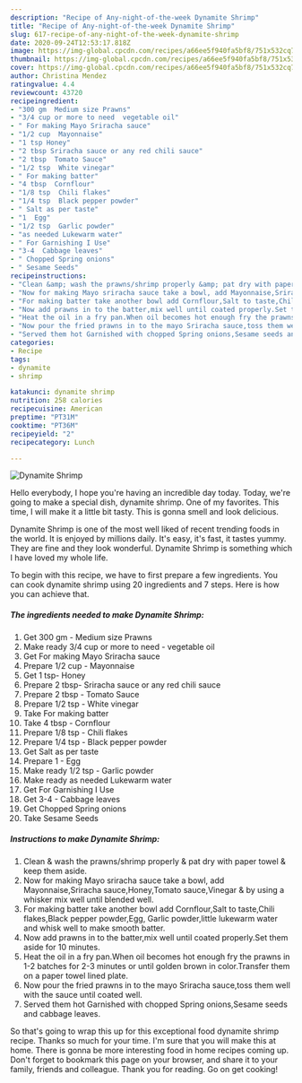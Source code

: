 ```yaml
---
description: "Recipe of Any-night-of-the-week Dynamite Shrimp"
title: "Recipe of Any-night-of-the-week Dynamite Shrimp"
slug: 617-recipe-of-any-night-of-the-week-dynamite-shrimp
date: 2020-09-24T12:53:17.818Z
image: https://img-global.cpcdn.com/recipes/a66ee5f940fa5bf8/751x532cq70/dynamite-shrimp-recipe-main-photo.jpg
thumbnail: https://img-global.cpcdn.com/recipes/a66ee5f940fa5bf8/751x532cq70/dynamite-shrimp-recipe-main-photo.jpg
cover: https://img-global.cpcdn.com/recipes/a66ee5f940fa5bf8/751x532cq70/dynamite-shrimp-recipe-main-photo.jpg
author: Christina Mendez
ratingvalue: 4.4
reviewcount: 43720
recipeingredient:
- "300 gm  Medium size Prawns"
- "3/4 cup or more to need  vegetable oil"
- " For making Mayo Sriracha sauce"
- "1/2 cup  Mayonnaise"
- "1 tsp Honey"
- "2 tbsp Sriracha sauce or any red chili sauce"
- "2 tbsp  Tomato Sauce"
- "1/2 tsp  White vinegar"
- " For making batter"
- "4 tbsp  Cornflour"
- "1/8 tsp  Chili flakes"
- "1/4 tsp  Black pepper powder"
- " Salt as per taste"
- "1  Egg"
- "1/2 tsp  Garlic powder"
- "as needed Lukewarm water"
- " For Garnishing I Use"
- "3-4  Cabbage leaves"
- " Chopped Spring onions"
- " Sesame Seeds"
recipeinstructions:
- "Clean &amp; wash the prawns/shrimp properly &amp; pat dry with paper towel &amp; keep them aside."
- "Now for making Mayo sriracha sauce take a bowl, add Mayonnaise,Sriracha sauce,Honey,Tomato sauce,Vinegar &amp; by using a whisker mix well until blended well."
- "For making batter take another bowl add Cornflour,Salt to taste,Chili flakes,Black pepper powder,Egg, Garlic powder,little lukewarm water and whisk well to make smooth batter."
- "Now add prawns in to the batter,mix well until coated properly.Set them aside for 10 minutes."
- "Heat the oil in a fry pan.When oil becomes hot enough fry the prawns in 1-2 batches for 2-3 minutes or until golden brown in color.Transfer them on a paper towel lined plate."
- "Now pour the fried prawns in to the mayo Sriracha sauce,toss them well with the sauce until coated well."
- "Served them hot Garnished with chopped Spring onions,Sesame seeds and cabbage leaves."
categories:
- Recipe
tags:
- dynamite
- shrimp

katakunci: dynamite shrimp 
nutrition: 258 calories
recipecuisine: American
preptime: "PT31M"
cooktime: "PT36M"
recipeyield: "2"
recipecategory: Lunch

---
```



![Dynamite Shrimp](https://img-global.cpcdn.com/recipes/a66ee5f940fa5bf8/751x532cq70/dynamite-shrimp-recipe-main-photo.jpg)

Hello everybody, I hope you're having an incredible day today. Today, we're going to make a special dish, dynamite shrimp. One of my favorites. This time, I will make it a little bit tasty. This is gonna smell and look delicious.



Dynamite Shrimp is one of the most well liked of recent trending foods in the world. It is enjoyed by millions daily. It's easy, it's fast, it tastes yummy. They are fine and they look wonderful. Dynamite Shrimp is something which I have loved my whole life.


To begin with this recipe, we have to first prepare a few ingredients. You can cook dynamite shrimp using 20 ingredients and 7 steps. Here is how you can achieve that.

<!--inarticleads1-->

##### The ingredients needed to make Dynamite Shrimp:

1. Get 300 gm - Medium size Prawns
1. Make ready 3/4 cup or more to need - vegetable oil
1. Get  For making Mayo Sriracha sauce
1. Prepare 1/2 cup - Mayonnaise
1. Get 1 tsp- Honey
1. Prepare 2 tbsp- Sriracha sauce or any red chili sauce
1. Prepare 2 tbsp - Tomato Sauce
1. Prepare 1/2 tsp - White vinegar
1. Take  For making batter
1. Take 4 tbsp - Cornflour
1. Prepare 1/8 tsp - Chili flakes
1. Prepare 1/4 tsp - Black pepper powder
1. Get  Salt as per taste
1. Prepare 1 - Egg
1. Make ready 1/2 tsp - Garlic powder
1. Make ready as needed Lukewarm water
1. Get  For Garnishing I Use
1. Get 3-4 - Cabbage leaves
1. Get  Chopped Spring onions
1. Take  Sesame Seeds




<!--inarticleads2-->

##### Instructions to make Dynamite Shrimp:

1. Clean &amp; wash the prawns/shrimp properly &amp; pat dry with paper towel &amp; keep them aside.
1. Now for making Mayo sriracha sauce take a bowl, add Mayonnaise,Sriracha sauce,Honey,Tomato sauce,Vinegar &amp; by using a whisker mix well until blended well.
1. For making batter take another bowl add Cornflour,Salt to taste,Chili flakes,Black pepper powder,Egg, Garlic powder,little lukewarm water and whisk well to make smooth batter.
1. Now add prawns in to the batter,mix well until coated properly.Set them aside for 10 minutes.
1. Heat the oil in a fry pan.When oil becomes hot enough fry the prawns in 1-2 batches for 2-3 minutes or until golden brown in color.Transfer them on a paper towel lined plate.
1. Now pour the fried prawns in to the mayo Sriracha sauce,toss them well with the sauce until coated well.
1. Served them hot Garnished with chopped Spring onions,Sesame seeds and cabbage leaves.




So that's going to wrap this up for this exceptional food dynamite shrimp recipe. Thanks so much for your time. I'm sure that you will make this at home. There is gonna be more interesting food in home recipes coming up. Don't forget to bookmark this page on your browser, and share it to your family, friends and colleague. Thank you for reading. Go on get cooking!
